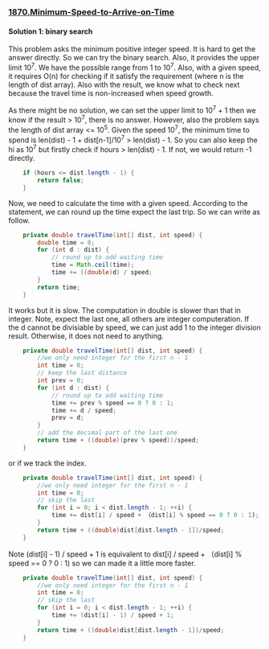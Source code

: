 ### [1870.Minimum-Speed-to-Arrive-on-Time](https://leetcode.com/problems/minimum-speed-to-arrive-on-time/)

#### Solution 1: binary search

This problem asks the minimum positive integer speed. It is hard to get the answer directly. So we can try the binary search. Also, it provides the upper limit 10<sup>7</sup>. We have the possible range from 1 to 10<sup>7</sup>. Also, with a given speed, it requires O(n) for checking if it satisfy the requirement (where n is the length of dist array). Also with the result, we know what to check next because the travel time is non-increased when speed growth. 

As there might be no solution, we can set the upper limit to 10<sup>7</sup> + 1 then we know if the result > 10<sup>7</sup>, there is no answer. However, also the problem says the length of dist array <= 10<sup>5</sup>. Given the speed 10<sup>7</sup>, the minimum time to spend is len(dist) - 1 + dist[n-1]/10<sup>7</sup> > len(dist) - 1. So you can also keep the hi as 10<sup>7</sup> but firstly check if hours > len(dist) - 1. If not, we would return -1 directly.

```java
    if (hours <= dist.length - 1) {
        return false;
    } 
```

Now, we need to calculate the time with a given speed. According to the statement, we can round up the time expect the last trip. So we can write as follow.
```java
    private double travelTime(int[] dist, int speed) {
        double time = 0;
        for (int d : dist) {
            // round up to add waiting time
            time = Math.ceil(time);
            time += ((double)d) / speed;
        }
        return time;
    }
```
It works but it is slow. The computation in double is slower than that in integer. Note, expect the last one, all others are integer computeration. If the d cannot be divisiable by speed, we can just add 1 to the integer division result. Otherwise, it does not need to anything.
```java
    private double travelTime(int[] dist, int speed) {
        //we only need integer for the first n - 1
        int time = 0;
        // keep the last distance
        int prev = 0;
        for (int d : dist) {
            // round up to add waiting time
            time += prev % speed == 0 ? 0 : 1;
            time += d / speed;
            prev = d;
        }
        // add the decimal part of the last one
        return time + ((double)(prev % speed))/speed;
    }
```
or if we track the index.
```java
    private double travelTime(int[] dist, int speed) {
        //we only need integer for the first n - 1
        int time = 0;
        // skip the last
        for (int i = 0; i < dist.length - 1; ++i) {
            time += dist[i] / speed + （dist[i] % speed == 0 ? 0 : 1);
        }
        return time + ((double)dist[dist.length - 1])/speed;
    }
```

Note (dist[i] - 1) / speed + 1 is equivalent to dist[i] / speed + （dist[i] % speed == 0 ? 0 : 1) so we can made it a little more faster.

```java
    private double travelTime(int[] dist, int speed) {
        //we only need integer for the first n - 1
        int time = 0;
        // skip the last
        for (int i = 0; i < dist.length - 1; ++i) {
            time += (dist[i] - 1) / speed + 1;
        }
        return time + ((double)dist[dist.length - 1])/speed;
    }
```